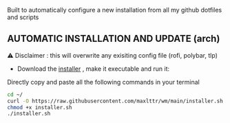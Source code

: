 Built to automatically configure a new installation from all my github dotfiles and scripts

## AUTOMATIC INSTALLATION AND UPDATE (arch)
<div/>

⚠️ Disclaimer : this will overwrite any exisiting config file (rofi, polybar, tlp)

- Download the [installer](https://github.com/maxlttr/wm/blob/main/installer.sh) , make it executable and run it:

Directly copy and paste all the following commands in your terminal
```sh
cd ~/
curl -O https://raw.githubusercontent.com/maxlttr/wm/main/installer.sh
chmod +x installer.sh
./installer.sh
```
